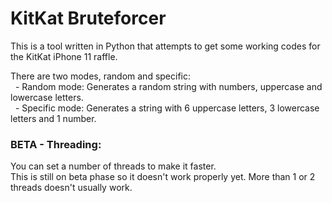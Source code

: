 <h1>KitKat Bruteforcer</h1>

This is a tool written in Python that attempts to get some working codes for the KitKat iPhone 11 raffle.

There are two modes, random and specific:<br>
    &nbsp;&nbsp;- Random mode: Generates a random string with numbers, uppercase and lowercase letters.<br>
    &nbsp;&nbsp;- Specific mode: Generates a string with 6 uppercase letters, 3 lowercase letters and 1 number.

<h3>BETA - Threading:</h3>
You can set a number of threads to make it faster.<br>
This is still on beta phase so it doesn't work properly yet.
More than 1 or 2 threads doesn't usually work.
